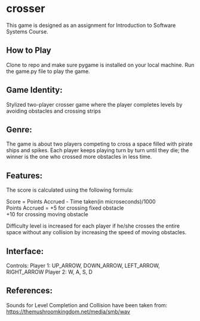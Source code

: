 # crosser
This game is designed as an assignment for Introduction to Software Systems Course.

## How to Play
Clone to repo and make sure pygame is installed on your local machine. Run the game.py file to play the game.

## Game Identity: 
Stylized two-player crosser game where the player completes levels by avoiding obstacles and crossing strips

## Genre:
The game is about two players competing to cross a space filled with pirate ships and spikes. Each player keeps playing turn by turn until they die; the winner is the one who crossed more obstacles in less time.

## Features: 
The score is calculated using the following formula: 

Score = Points Accrued - Time taken(in microseconds)/1000<br/>
Points Accrued = +5 for crossing fixed obstacle<br/>
             +10 for crossing moving obstacle    

Difficulty level is increased for each player if he/she crosses the entire space without any collision by increasing the speed of moving obstacles.

## Interface: 
Controls: Player 1: UP_ARROW, DOWN_ARROW, LEFT_ARROW, RIGHT_ARROW
        Player 2: W, A, S, D

## References: 
Sounds for Level Completion and Collision have been taken from: https://themushroomkingdom.net/media/smb/wav
